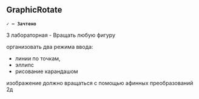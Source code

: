 ## __GraphicRotate__
__`✓ — Зачтено`__

3 лабораторная - Вращать любую фигуру

организовать два режима ввода: 
* линии по точкам,
* эллипс
* рисование карандашом

изображение должно вращаться с помощью афинных преобразований 2д
